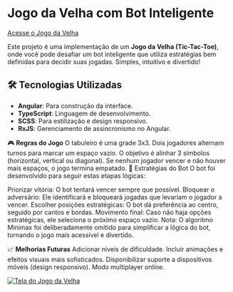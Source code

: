 # Jogo da Velha com Bot Inteligente

[Acesse o Jogo da Velha](https://fagnerlisboa.github.io/jogo-da-velha/)


Este projeto é uma implementação de um **Jogo da Velha (Tic-Tac-Toe)**, onde você pode desafiar um bot inteligente que utiliza estratégias bem definidas para decidir suas jogadas. Simples, intuitivo e divertido!

## 🛠️ Tecnologias Utilizadas

- **Angular**: Para construção da interface.
- **TypeScript**: Linguagem de desenvolvimento.
- **SCSS**: Para estilização e design responsivo.
- **RxJS**: Gerenciamento de assincronismo no Angular.

🎮 **Regras do Jogo**
O tabuleiro é uma grade 3x3.
Dois jogadores alternam turnos para marcar um espaço vazio.
O objetivo é alinhar 3 símbolos (horizontal, vertical ou diagonal).
Se nenhum jogador vencer e não houver mais espaços, o jogo termina empatado.
🤖 Estratégias do Bot
O bot foi desenvolvido para seguir estas etapas lógicas:

Priorizar vitória: O bot tentará vencer sempre que possível.
Bloquear o adversário: Ele identificará e bloqueará jogadas que levariam o jogador a vencer.
Escolher posições estratégicas: O bot dá preferência ao centro, seguido por cantos e bordas.
Movimento final: Caso não haja opções estratégicas, ele seleciona o próximo espaço vazio.
Nota: O algoritmo Minimax foi deliberadamente omitido para simplificar a lógica do bot, tornando o jogo mais acessível e divertido.

📈 **Melhorias Futuras**
Adicionar níveis de dificuldade.
Incluir animações e efeitos visuais mais sofisticados.
Disponibilizar suporte a dispositivos móveis (design responsivo).
Modo multiplayer online.

[![Tela do Jogo da Velha](src/assets/Tic-Tac-Toe2.png.png)](https://fagnerlisboa.github.io/jogo-da-velha/)


